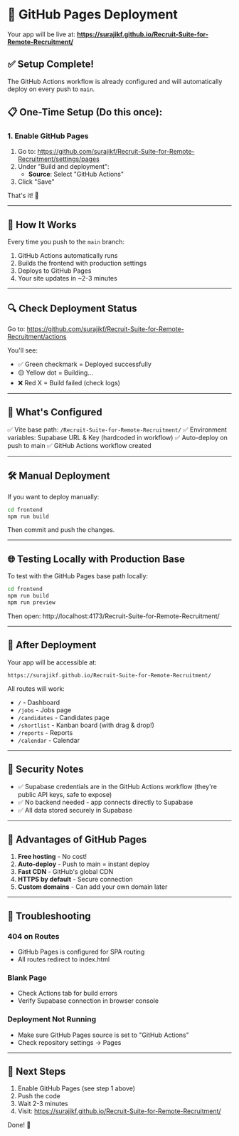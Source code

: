 # 🚀 GitHub Pages Deployment

Your app will be live at:
**https://surajikf.github.io/Recruit-Suite-for-Remote-Recruitment/**

## ✅ Setup Complete!

The GitHub Actions workflow is already configured and will automatically deploy on every push to `main`.

## 📋 One-Time Setup (Do this once):

### 1. Enable GitHub Pages
1. Go to: https://github.com/surajikf/Recruit-Suite-for-Remote-Recruitment/settings/pages
2. Under "Build and deployment":
   - **Source**: Select "GitHub Actions"
3. Click "Save"

That's it! 🎉

---

## 🔄 How It Works

Every time you push to the `main` branch:
1. GitHub Actions automatically runs
2. Builds the frontend with production settings
3. Deploys to GitHub Pages
4. Your site updates in ~2-3 minutes

---

## 🔍 Check Deployment Status

Go to: https://github.com/surajikf/Recruit-Suite-for-Remote-Recruitment/actions

You'll see:
- ✅ Green checkmark = Deployed successfully
- 🟡 Yellow dot = Building...
- ❌ Red X = Build failed (check logs)

---

## 🎯 What's Configured

✅ Vite base path: `/Recruit-Suite-for-Remote-Recruitment/`
✅ Environment variables: Supabase URL & Key (hardcoded in workflow)
✅ Auto-deploy on push to main
✅ GitHub Actions workflow created

---

## 🛠️ Manual Deployment

If you want to deploy manually:

```bash
cd frontend
npm run build
```

Then commit and push the changes.

---

## 🌐 Testing Locally with Production Base

To test with the GitHub Pages base path locally:

```bash
cd frontend
npm run build
npm run preview
```

Then open: http://localhost:4173/Recruit-Suite-for-Remote-Recruitment/

---

## 📱 After Deployment

Your app will be accessible at:
```
https://surajikf.github.io/Recruit-Suite-for-Remote-Recruitment/
```

All routes will work:
- `/` - Dashboard
- `/jobs` - Jobs page
- `/candidates` - Candidates page
- `/shortlist` - Kanban board (with drag & drop!)
- `/reports` - Reports
- `/calendar` - Calendar

---

## 🔐 Security Notes

- ✅ Supabase credentials are in the GitHub Actions workflow (they're public API keys, safe to expose)
- ✅ No backend needed - app connects directly to Supabase
- ✅ All data stored securely in Supabase

---

## 🎉 Advantages of GitHub Pages

1. **Free hosting** - No cost!
2. **Auto-deploy** - Push to main = instant deploy
3. **Fast CDN** - GitHub's global CDN
4. **HTTPS by default** - Secure connection
5. **Custom domains** - Can add your own domain later

---

## 🐛 Troubleshooting

### 404 on Routes
- GitHub Pages is configured for SPA routing
- All routes redirect to index.html

### Blank Page
- Check Actions tab for build errors
- Verify Supabase connection in browser console

### Deployment Not Running
- Make sure GitHub Pages source is set to "GitHub Actions"
- Check repository settings → Pages

---

## 🚀 Next Steps

1. Enable GitHub Pages (see step 1 above)
2. Push the code
3. Wait 2-3 minutes
4. Visit: https://surajikf.github.io/Recruit-Suite-for-Remote-Recruitment/

Done! 🎊
